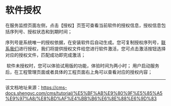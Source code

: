 # 软件授权

​ 在服务监控页面左侧，点击【授权】页签可查看当前软件的授权信息，授权信息包括序列号、授权状态和到期时间；

序列号是系统唯一的授权依据，在安装软件后自动生成。您可复制授权序列号，[联系我们](https://www.shengyc.com/appointment.html)进行授权，我们将提供授权文件给您进行软件激活，您可点击激活按钮选择对应的授权文件，匹配成功即完成激活；

​ 软件未授权时，您可以体验试用版的功能，体验时间为两小时； ​ 用户启动服务后，在工程管理页面或者具体的工程页面右上角可以查看对应的授权内容；


---

该文档地址来源：https://cms-docs.shengyc.com/cms/tutorial/%E5%BF%AB%E9%80%9F%E5%85%A5%E9%97%A8/%E8%BD%AF%E4%BB%B6%E6%8E%88%E6%9D%83